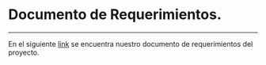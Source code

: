 # Documento de Requerimientos.
---
En el siguiente [link](https://docs.google.com/document/d/1YMwSe6ViToDXvRmY74feTD7i-vbZ4xpT6PYO_NVumnM/edit?usp=sharing) se encuentra nuestro documento de requerimientos del proyecto.
